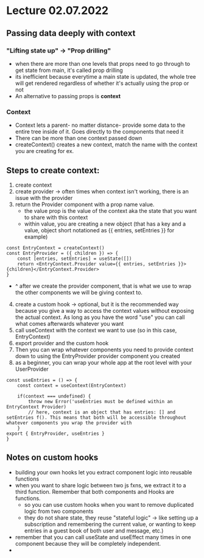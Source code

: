 # Lecture 02.07.2022

## Passing data deeply with context

### "Lifting state up" -> "Prop drilling"

- when there are more than one levels that props need to go through to get state from main, it's called prop drilling
- its inefficient because everytime a main state is updated, the whole tree will get rendered regardless of whether it's actually using the prop or not
- An alternative to passing props is **context**

### Context

- Context lets a parent- no matter distance- provide some data to the entire tree inside of it. Goes directly to the components that need it
- There can be more than one context passed down
- createContext() creates a new context, match the name with the context you are creating for ex.

## **Steps to create context:**

1. create context
2. create provider -> often times when context isn't working, there is an issue with the provider
3. return the Provider component with a prop name value.
   - the value prop is the value of the context aka the state that you want to share with this context
   - within value, you are creating a new object (that has a key and a value, object short notationed as {{ entries, setEntries }} for example)

```
const EntryContext = createContext()
const EntryProvider = ({ children }) => {
    const [entries, setEntries] = useState([])
    return <EntryContext.Provider value={{ entries, setEntries }}>{children}</EntryContext.Provider>
}
```

- ^ after we create the provider component, that is what we use to wrap the other components we will be giving context to.

4. create a custom hook -> optional, but it is the recommended way because you give a way to access the context values without exposing the actual context. As long as you have the word "use" you can call what comes afterwards whatever you want
5. call useContext with the context we want to use (so in this case, EntryContext)
6. export provider and the custom hook
7. Then you can wrap whatever components you need to provide context down to using the EntryProvider provider component you created
8. as a beginner, you can wrap your whole app at the root level with your UserProvider

```
const useEntries = () => {
    const context = useContext(EntryContext)

    if(context === undefined) {
        throw new Error('useEntries must be defined within an EntryContext Provider)
        // here, context is an object that has entries: [] and setEntries f(). This means that both will be accessible throughout whatever components you wrap the provider with
    }
export { EntryProvider, useEntries }
}
```

## Notes on custom hooks

- building your own hooks let you extract component logic into reusable functions
- when you want to share logic between two js fxns, we extract it to a third function. Remember that both components and Hooks are functions.
  - so you can use custom hooks when you want to remove duplicated logic from two components
  - they do not share state, they reuse "stateful logic" -> like setting up a subscription and remembering the current value, or wanting to keep entries in a guest book of both user and message, etc.)
- remember that you can call useState and useEffect many times in one component because they will be completely independent.
-
